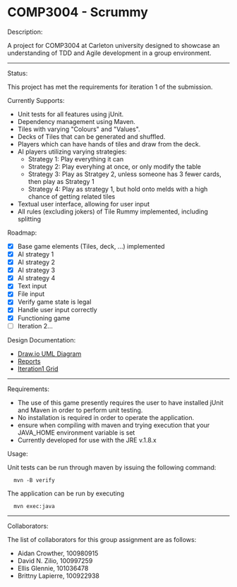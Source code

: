 # COMP3004 - Scrummy

Description:

  A project for COMP3004 at Carleton university designed to showcase an understanding of TDD and Agile development in a group environment.

***

Status:
  
   This project has met the requirements for iteration 1 of the submission.

   Currently Supports:

   - Unit tests for all features using jUnit.
   - Dependency management using Maven.
   - Tiles with varying "Colours" and "Values".
   - Decks of Tiles that can be generated and shuffled.
   - Players which can have hands of tiles and draw from the deck.
   - AI players utilizing varying strategies:
      - Strategy 1: Play everything it can
      - Strategy 2: Play everyhing at once, or only modify the table
      - Strategy 3: Play as Stratgey 2, unless someone has 3 fewer cards, then play as Strategy 1
      - Strategy 4: Play as strategy 1, but hold onto melds with a high chance of getting related tiles
   - Textual user interface, allowing for user input
   - All rules (excluding jokers) of Tile Rummy implemented, including splitting

Roadmap:

  - [X] Base game elements (Tiles, deck, ...) implemented
  - [X] AI strategy 1
  - [X] AI strategy 2
  - [X] AI strategy 3
  - [X] AI strategy 4
  - [X] Text input
  - [X] File input
  - [X] Verify game state is legal
  - [X] Handle user input correctly
  - [X] Functioning game
  - [ ] Iteration 2...

Design Documentation:

   - [Draw.io UML Diagram](https://drive.google.com/file/d/1Bs36zHr1ql-CJrYGhb1J1I1Hmx0dcjDD/view?usp=sharing)
   - [Reports](https://github.com/l3rittny/Scrummy/tree/master/Documentation)
   - [Iteration1 Grid](https://docs.google.com/spreadsheets/d/1KXhiNsOeUnJxom1icK8RAqwpGoW4P9rRsnrB9mZolRU/edit#gid=616273153)

***

Requirements:

   - The use of this game presently requires the user to have installed jUnit and Maven in order to perform unit testing.
   - No installation is required in order to operate the application.
   - ensure when compiling with maven and trying execution that your JAVA_HOME environment variable is set
   - Currently developed for use with the JRE v.1.8.x

Usage:

   Unit tests can be run through maven by issuing the following command:

      mvn -B verify

   The application can be run by executing

      mvn exec:java

***

Collaborators:

   The list of collaborators for this group assignment are as follows:

   - Aidan Crowther,    100980915
   - David N. Zilio,    100997259
   - Ellis Glennie,     101036478
   - Brittny Lapierre,  100922938
